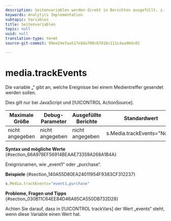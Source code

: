 ```yaml
---
description: Seitenvariablen werden direkt in Berichten ausgefüllt, z. B. pageName, List Props, List Variables usw.
keywords: Analytics Implementation
subtopic: Variables
title: Seitenvariablen
topic: null
uuid: null
translation-type: tm+mt
source-git-commit: 99ee24efaa517e8da700c67818c111c4aa90dc02

---
```



# media.trackEvents

Die variable „“ gibt an, welche Ereignisse bei einem Medientreffer gesendet werden sollen.


<!-- 

media_trackEvents.xml

 -->

Dies gilt nur bei JavaScript und [!UICONTROL ActionSource].

| Maximale Größe | Debug-Parameter | Ausgefüllte Berichte | Standardwert |
|---|---|---|---|
| nicht angegeben | nicht angegeben | nicht angegeben | s.Media.trackEvents="None" |

**Syntax und mögliche Werte** {#section_66A978EF56914BEAAE73359A268A1B4A}

Ereignisnamen, wie „event1“ oder „purchase“.

**Beispiele** {#section_140A55D80EA24011954F9383CF312237}

```js
s.Media.trackEvents="event1,purchase"
```

**Probleme, Fragen und Tipps** {#section_030B11C64EE84D46A85CA550DB732D28}

Achten Sie darauf, dass in [!UICONTROL trackVars] der Wert „events“ steht, wenn diese Variable einen Wert hat.
